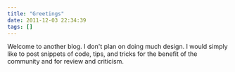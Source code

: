 ```yaml
---
title: "Greetings"
date: 2011-12-03 22:34:39
tags: []
---
```


<p>
Welcome to another blog. I don't plan on doing much design. I would simply like to post snippets of code, tips, and tricks for the benefit of the community and for review and criticism.
</p>
